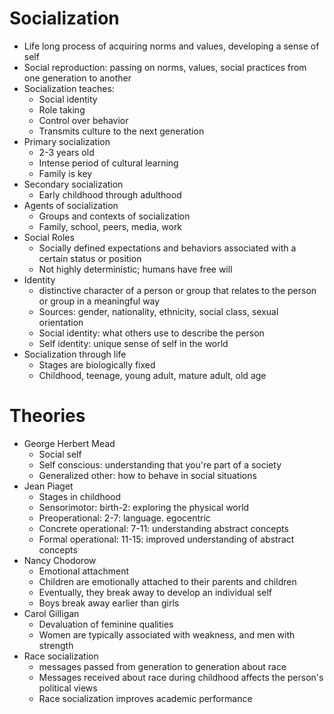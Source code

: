 # Socialization
- Life long process of acquiring norms and values, developing a sense of self
- Social reproduction: passing on norms, values, social practices from one generation to another
- Socialization teaches:
  - Social identity
  - Role taking
  - Control over behavior
  - Transmits culture to the next generation
- Primary socialization
  - 2-3 years old
  - Intense period of cultural learning
  - Family is key
- Secondary socialization
  - Early childhood through adulthood
- Agents of socialization
  - Groups and contexts of socialization
  - Family, school, peers, media, work
- Social Roles
  - Socially defined expectations and behaviors associated with a certain status or position
  - Not highly deterministic; humans have free will
- Identity
  - distinctive character of a person or group that relates to the person or group in a meaningful way
  - Sources: gender, nationality, ethnicity, social class, sexual orientation
  - Social identity: what others use to describe the person
  - Self identity: unique sense of self in the world
- Socialization through life
  - Stages are biologically fixed
  - Childhood, teenage, young adult, mature adult, old age

# Theories
- George Herbert Mead
  - Social self
  - Self conscious: understanding that you're part of a society
  - Generalized other: how to behave in social situations
- Jean Piaget
  - Stages in childhood
  - Sensorimotor: birth-2: exploring the physical world
  - Preoperational: 2-7: language. egocentric
  - Concrete operational: 7-11: understanding abstract concepts
  - Formal operational: 11-15: improved understanding of abstract concepts
- Nancy Chodorow
  - Emotional attachment
  - Children are emotionally attached to their parents and children
  - Eventually, they break away to develop an individual self
  - Boys break away earlier than girls
- Carol Gilligan
  - Devaluation of feminine qualities
  - Women are typically associated with weakness, and men with strength
- Race socialization
  - messages passed from generation to generation about race
  - Messages received about race during childhood affects the person's political views
  - Race socialization improves academic performance